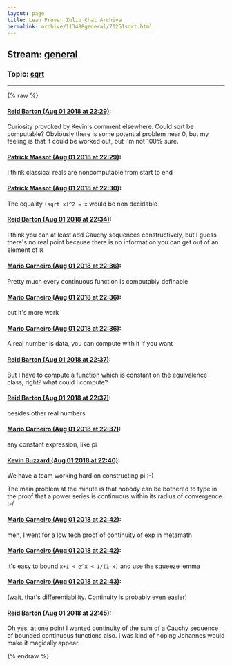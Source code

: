 ```yaml
---
layout: page
title: Lean Prover Zulip Chat Archive 
permalink: archive/113488general/70251sqrt.html
---
```


## Stream: [general](index.html)
### Topic: [sqrt](70251sqrt.html)

---


{% raw %}
#### [ Reid Barton (Aug 01 2018 at 22:29)](https://leanprover.zulipchat.com/#narrow/stream/113488-general/topic/sqrt/near/130739279):
Curiosity provoked by Kevin's comment elsewhere: Could sqrt be computable?
Obviously there is some potential problem near 0, but my feeling is that it could be worked out, but I'm not 100% sure.

#### [ Patrick Massot (Aug 01 2018 at 22:29)](https://leanprover.zulipchat.com/#narrow/stream/113488-general/topic/sqrt/near/130739328):
I think classical reals are noncomputable from start to end

#### [ Patrick Massot (Aug 01 2018 at 22:30)](https://leanprover.zulipchat.com/#narrow/stream/113488-general/topic/sqrt/near/130739418):
The equality `(sqrt x)^2 = x` would be non decidable

#### [ Reid Barton (Aug 01 2018 at 22:34)](https://leanprover.zulipchat.com/#narrow/stream/113488-general/topic/sqrt/near/130739632):
I think you can at least add Cauchy sequences constructively, but I guess there's no real point because there is no information you can get out of an element of ℝ

#### [ Mario Carneiro (Aug 01 2018 at 22:36)](https://leanprover.zulipchat.com/#narrow/stream/113488-general/topic/sqrt/near/130739756):
Pretty much every continuous function is computably definable

#### [ Mario Carneiro (Aug 01 2018 at 22:36)](https://leanprover.zulipchat.com/#narrow/stream/113488-general/topic/sqrt/near/130739766):
but it's more work

#### [ Mario Carneiro (Aug 01 2018 at 22:36)](https://leanprover.zulipchat.com/#narrow/stream/113488-general/topic/sqrt/near/130739778):
A real number is data, you can compute with it if you want

#### [ Reid Barton (Aug 01 2018 at 22:37)](https://leanprover.zulipchat.com/#narrow/stream/113488-general/topic/sqrt/near/130739801):
But I have to compute a function which is constant on the equivalence class, right? what could I compute?

#### [ Reid Barton (Aug 01 2018 at 22:37)](https://leanprover.zulipchat.com/#narrow/stream/113488-general/topic/sqrt/near/130739805):
besides other real numbers

#### [ Mario Carneiro (Aug 01 2018 at 22:37)](https://leanprover.zulipchat.com/#narrow/stream/113488-general/topic/sqrt/near/130739815):
any constant expression, like pi

#### [ Kevin Buzzard (Aug 01 2018 at 22:40)](https://leanprover.zulipchat.com/#narrow/stream/113488-general/topic/sqrt/near/130739999):
We have a team working hard on constructing pi :-) 

The main problem at the minute is that nobody can be bothered to type in the proof that a power series is continuous within its radius of convergence :-/

#### [ Mario Carneiro (Aug 01 2018 at 22:42)](https://leanprover.zulipchat.com/#narrow/stream/113488-general/topic/sqrt/near/130740114):
meh, I went for a low tech proof of continuity of exp in metamath

#### [ Mario Carneiro (Aug 01 2018 at 22:42)](https://leanprover.zulipchat.com/#narrow/stream/113488-general/topic/sqrt/near/130740136):
it's easy to bound `x+1 < e^x < 1/(1-x)` and use the squeeze lemma

#### [ Mario Carneiro (Aug 01 2018 at 22:43)](https://leanprover.zulipchat.com/#narrow/stream/113488-general/topic/sqrt/near/130740185):
(wait, that's differentiability. Continuity is probably even easier)

#### [ Reid Barton (Aug 01 2018 at 22:45)](https://leanprover.zulipchat.com/#narrow/stream/113488-general/topic/sqrt/near/130740288):
Oh yes, at one point I wanted continuity of the sum of a Cauchy sequence of bounded continuous functions also. I was kind of hoping Johannes would make it magically appear.


{% endraw %}
